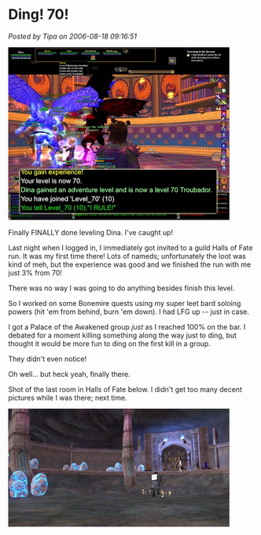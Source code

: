 # Ding! 70!

*Posted by Tipa on 2006-08-18 09:16:51*

![Dina Dings 70](../uploads/2006/08/dina70.jpg)

Finally FINALLY done leveling Dina. I've caught up!

Last night when I logged in, I immediately got invited to a guild Halls of Fate run. It was my first time there! Lots of nameds; unfortunately the loot was kind of meh, but the experience was good and we finished the run with me just 3% from 70!

There was no way I was going to do anything besides finish this level.

So I worked on some Bonemire quests using my super leet bard soloing powers (hit 'em from behind, burn 'em down). I had LFG up -- just in case.

I got a Palace of the Awakened group *just* as I reached 100% on the bar. I debated for a moment killing something along the way just to ding, but thought it would be more fun to ding on the first kill in a group.

They didn't even notice!

Oh well... but heck yeah, finally there.

Shot of the last room in Halls of Fate below. I didn't get too many decent pictures while I was there; next time.

![Halls of Fate](../uploads/2006/08/hof.jpg)
